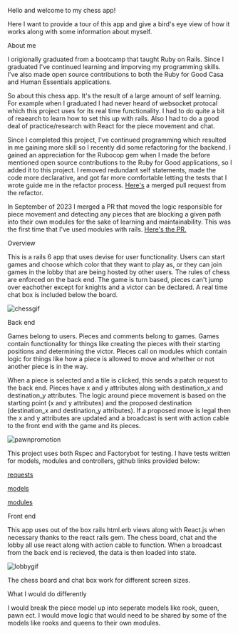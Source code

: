Hello and welcome to my chess app!

Here I want to provide a tour of this app and give a bird's eye view of how it works along with some information about myself.

About me

I origionally graduated from a bootcamp that taught Ruby on Rails. Since I graduated I've continued learning and imporving my programming skills. I've also made open source contributions to both the Ruby for Good Casa and Human Essentials applications.

So about this chess app. It's the result of a large amount of self learning. For example when I graduated I had never heard of websocket protocal which this project uses for its real time functionality. I had to do quite a bit of reaearch to learn how to set this up with rails. Also I had to do a good deal of practice/research with React for the piece movement and chat.

Since I completed this project, I've continued programming which resulted in me gaining more skill so I recently did some refactoring for the backend. I gained an appreciation for the Rubocop gem when I made the before mentioned open source contributions to the Ruby for Good applications, so I added it to this project. I removed redundant self statements, made the code more declarative, and got far more comfortable letting the tests that I wrote guide me in the refactor process. [Here's](https://github.com/Learningstuff98/chess/pull/26/files) a merged pull request from the refactor.

In September of 2023 I merged a PR that moved the logic responsible for piece movement and detecting any pieces that are blocking a given path into their own modules for the sake of learning and maintainability. This was the first time that I've used modules with rails. [Here's the PR.](https://github.com/Learningstuff98/chess/pull/29/files)

Overview

This is a rails 6 app that uses devise for user functionality. Users can start games and choose which color that they want to play as, or they can join games in the lobby that are being hosted by other users. The rules of chess are enforced on the back end. The game is turn based, pieces can't jump over eachother except for knights and a victor can be declared. A real time chat box is included below the board.

![chessgif](https://user-images.githubusercontent.com/42154066/212790849-441d4765-a9e5-4642-9b13-ae0742c27cd5.gif)

Back end

Games belong to users. Pieces and comments belong to games. Games contain functionality for things like creating the pieces with their starting positions and determining the victor. Pieces call on modules which contain logic for things like how a piece is allowed to move and whether or not another piece is in the way.

When a piece is selected and a tile is clicked, this sends a patch request to the back end. Pieces have x and y attributes along with destination_x and destination_y attributes. The logic around piece movement is based on the starting point (x and y attributes) and the proposed destination (destination_x and destination_y attributes). If a proposed move is legal then the x and y attributes are updated and a broadcast is sent with action cable to the front end with the game and its pieces.

![pawnpromotion](https://user-images.githubusercontent.com/42154066/212790878-9f03e3c8-cda3-4c58-8c8c-d34030e61c6c.gif)

This project uses both Rspec and Factorybot for testing. I have tests written for models, modules and controllers, github links provided below:

[requests](https://github.com/Learningstuff98/chess/tree/master/spec/requests)

[models](https://github.com/Learningstuff98/chess/tree/master/spec/models)

[modules](https://github.com/Learningstuff98/chess/tree/master/spec/helpers)

Front end

This app uses out of the box rails html.erb views along with React.js when necessary thanks to the react rails gem. The chess board, chat and the lobby all use react along with action cable to function. When a broadcast from the back end is recieved, the data is then loaded into state.

![lobbygif](https://user-images.githubusercontent.com/42154066/212790909-5d328d23-9a63-4ee7-bb31-5e8efad1a72f.gif)

The chess board and chat box work for different screen sizes.

What I would do differently

I would break the piece model up into seperate models like rook, queen, pawn ect. I would move logic that would need to be shared by some of the models like rooks and queens to their own modules.
